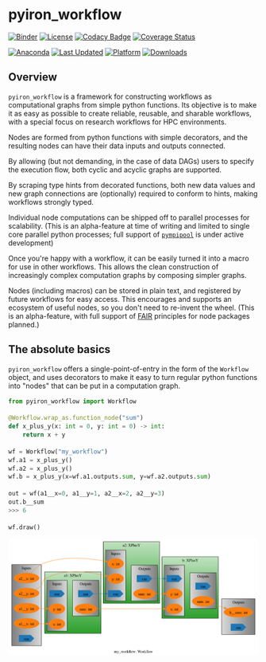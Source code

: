 # pyiron_workflow

[![Binder](https://mybinder.org/badge_logo.svg)](https://mybinder.org/v2/gh/pyiron/pyiron_workflow/HEAD)
[![License](https://img.shields.io/badge/License-BSD_3--Clause-blue.svg)](https://opensource.org/licenses/BSD-3-Clause)
[![Codacy Badge](https://app.codacy.com/project/badge/Grade/0b4c75adf30744a29de88b5959246882)](https://app.codacy.com/gh/pyiron/pyiron_workflow/dashboard?utm_source=gh&utm_medium=referral&utm_content=&utm_campaign=Badge_grade)
[![Coverage Status](https://coveralls.io/repos/github/pyiron/pyiron_workflow/badge.svg?branch=main)](https://coveralls.io/github/pyiron/pyiron_workflow?branch=main)

[//]: # ([![Documentation Status]&#40;https://readthedocs.org/projects/pyiron_workflow/badge/?version=latest&#41;]&#40;https://pyiron_workflow.readthedocs.io/en/latest/&#41;)

[![Anaconda](https://anaconda.org/conda-forge/pyiron_workflow/badges/version.svg)](https://anaconda.org/conda-forge/pyiron_workflow)
[![Last Updated](https://anaconda.org/conda-forge/pyiron_workflow/badges/latest_release_date.svg
)](https://anaconda.org/conda-forge/pyiron_workflow)
[![Platform](https://anaconda.org/conda-forge/pyiron_workflow/badges/platforms.svg)](https://anaconda.org/conda-forge/pyiron_workflow)
[![Downloads](https://anaconda.org/conda-forge/pyiron_workflow/badges/downloads.svg)](https://anaconda.org/conda-forge/pyiron_workflow)

## Overview

`pyiron_workflow` is a framework for constructing workflows as computational graphs from simple python functions. Its objective is to make it as easy as possible to create reliable, reusable, and sharable workflows, with a special focus on research workflows for HPC environments.

Nodes are formed from python functions with simple decorators, and the resulting nodes can have their data inputs and outputs connected. 

By allowing (but not demanding, in the case of data DAGs) users to specify the execution flow, both cyclic and acyclic graphs are supported. 

By scraping type hints from decorated functions, both new data values and new graph connections are (optionally) required to conform to hints, making workflows strongly typed.

Individual node computations can be shipped off to parallel processes for scalability. (This is an alpha-feature at time of writing and limited to single core parallel python processes; full support of [`pympipool`](https://github.com/pyiron/pympipool) is under active development)

Once you're happy with a workflow, it can be easily turned it into a macro for use in other workflows. This allows the clean construction of increasingly complex computation graphs by composing simpler graphs.

Nodes (including macros) can be stored in plain text, and registered by future workflows for easy access. This encourages and supports an ecosystem of useful nodes, so you don't need to re-invent the wheel. (This is an alpha-feature, with full support of [FAIR](https://en.wikipedia.org/wiki/FAIR_data) principles for node packages planned.)

## The absolute basics

`pyiron_workflow` offers a single-point-of-entry in the form of the `Workflow` object, and uses decorators to make it easy to turn regular python functions into "nodes" that can be put in a computation graph.

```python
from pyiron_workflow import Workflow

@Workflow.wrap_as.function_node("sum")
def x_plus_y(x: int = 0, y: int = 0) -> int:
    return x + y

wf = Workflow("my_workflow")
wf.a1 = x_plus_y()
wf.a2 = x_plus_y()
wf.b = x_plus_y(x=wf.a1.outputs.sum, y=wf.a2.outputs.sum)

out = wf(a1__x=0, a1__y=1, a2__x=2, a2__y=3)
out.b__sum
>>> 6

wf.draw()
```

![](docs/_static/demo.png)